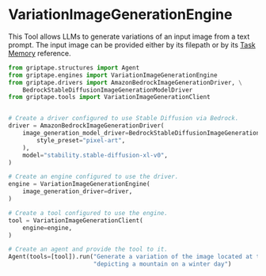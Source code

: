# VariationImageGenerationEngine

This Tool allows LLMs to generate variations of an input image from a text prompt. The input image can be provided either by its filepath or by its [Task Memory](../../griptape-framework/tools/task-memory.md) reference. 

```python
from griptape.structures import Agent
from griptape.engines import VariationImageGenerationEngine
from griptape.drivers import AmazonBedrockImageGenerationDriver, \
    BedrockStableDiffusionImageGenerationModelDriver
from griptape.tools import VariationImageGenerationClient


# Create a driver configured to use Stable Diffusion via Bedrock.
driver = AmazonBedrockImageGenerationDriver(
    image_generation_model_driver=BedrockStableDiffusionImageGenerationModelDriver(
        style_preset="pixel-art",
    ),
    model="stability.stable-diffusion-xl-v0",
)

# Create an engine configured to use the driver.
engine = VariationImageGenerationEngine(
    image_generation_driver=driver,
)

# Create a tool configured to use the engine.
tool = VariationImageGenerationClient(
    engine=engine,
)

# Create an agent and provide the tool to it.
Agent(tools=[tool]).run("Generate a variation of the image located at tests/assets/mountain.png " 
                        "depicting a mountain on a winter day")
```
